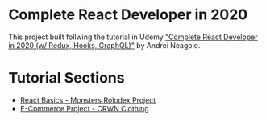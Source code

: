 # Complete React Developer in 2020

This project built follwing the tutorial in Udemy <a href="https://www.udemy.com/course/complete-react-developer-zero-to-mastery">"Complete React Developer in 2020 (w/ Redux, Hooks, GraphQL)"</a> by Andrei Neagoie.

# Tutorial Sections

<ul>
    <li><a href="/monsters-rolodex/">React Basics - Monsters Rolodex Project</a></li>
    <li><a href="/crwn-clothing/">E-Commerce Project - CRWN Clothing</a></li>
</ul>